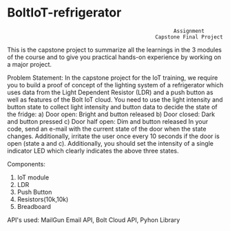 #                                                       BoltIoT-refrigerator

                                                          Assignment 
                                                    Capstone Final Project
                                                    
                                                    
This is the capstone project to summarize all the learnings in the 3 modules of the course and to give you practical hands-on experience by working on a major project. 


Problem Statement:
In the capstone project for the IoT training, we require you to build a proof of concept of the lighting system of a refrigerator which uses data from the Light Dependent Resistor (LDR) and a push button as well as features of the Bolt IoT cloud. You need to use the light intensity and button state to collect light intensity and button data to decide the state of the fridge:
a) Door open: Bright and button released
b) Door closed: Dark and button pressed
c) Door half open: Dim and button released
In your code, send an e-mail with the current state of the door when the state changes. Additionally, irritate the user once every 10 seconds if the door is open (state a and c). Additionally, you should set the intensity of a single indicator LED which clearly indicates the above three states. 

Components:
1) IoT module
2) LDR
3) Push Button
4) Resistors(10k,10k)
5) Breadboard

API's used:
MailGun Email API, 
Bolt Cloud API, 
Pyhon Library








